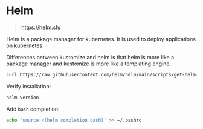 # Helm

> https://helm.sh/

Helm is a package manager for kubernetes. It is used to deploy applications on kubernetes.

Differences between kustomize and helm is that helm is more like a package manager and kustomize is more like a templating engine.

```sh
curl https://raw.githubusercontent.com/helm/helm/main/scripts/get-helm-3 | bash
```

Verify installation:

```sh
helm version
```

Add `bash` completion:

```sh
echo 'source <(helm completion bash)' >> ~/.bashrc
```
